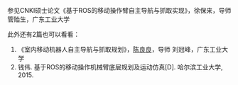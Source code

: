 参见CNKI硕士论文《基于ROS的移动操作臂自主导航与抓取实现》，徐保来，导师 管贻生，广东工业大学

此外还有2篇也可以看看：

1. 《室内移动机器人自主导航与抓取规划》，[陈良良](http://cnki.caas.cn/KCMS/detail/search.aspx?dbcode=CMFD&sfield=au&skey=陈良良&code=35559817;)，导师 刘冠峰，广东工业大学
2.  钱伟. 基于ROS的移动操作机械臂底层规划及运动仿真\[D\]. 哈尔滨工业大学, 2015.



